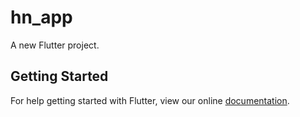 # hn_app

A new Flutter project.

## Getting Started

For help getting started with Flutter, view our online
[documentation](https://flutter.io/).
